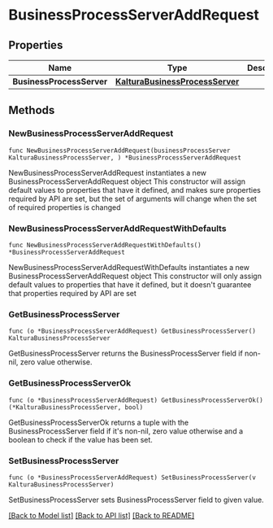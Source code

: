 # BusinessProcessServerAddRequest

## Properties

Name | Type | Description | Notes
------------ | ------------- | ------------- | -------------
**BusinessProcessServer** | [**KalturaBusinessProcessServer**](KalturaBusinessProcessServer.md) |  | 

## Methods

### NewBusinessProcessServerAddRequest

`func NewBusinessProcessServerAddRequest(businessProcessServer KalturaBusinessProcessServer, ) *BusinessProcessServerAddRequest`

NewBusinessProcessServerAddRequest instantiates a new BusinessProcessServerAddRequest object
This constructor will assign default values to properties that have it defined,
and makes sure properties required by API are set, but the set of arguments
will change when the set of required properties is changed

### NewBusinessProcessServerAddRequestWithDefaults

`func NewBusinessProcessServerAddRequestWithDefaults() *BusinessProcessServerAddRequest`

NewBusinessProcessServerAddRequestWithDefaults instantiates a new BusinessProcessServerAddRequest object
This constructor will only assign default values to properties that have it defined,
but it doesn't guarantee that properties required by API are set

### GetBusinessProcessServer

`func (o *BusinessProcessServerAddRequest) GetBusinessProcessServer() KalturaBusinessProcessServer`

GetBusinessProcessServer returns the BusinessProcessServer field if non-nil, zero value otherwise.

### GetBusinessProcessServerOk

`func (o *BusinessProcessServerAddRequest) GetBusinessProcessServerOk() (*KalturaBusinessProcessServer, bool)`

GetBusinessProcessServerOk returns a tuple with the BusinessProcessServer field if it's non-nil, zero value otherwise
and a boolean to check if the value has been set.

### SetBusinessProcessServer

`func (o *BusinessProcessServerAddRequest) SetBusinessProcessServer(v KalturaBusinessProcessServer)`

SetBusinessProcessServer sets BusinessProcessServer field to given value.



[[Back to Model list]](../README.md#documentation-for-models) [[Back to API list]](../README.md#documentation-for-api-endpoints) [[Back to README]](../README.md)


